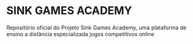 # SINK GAMES ACADEMY
Repositório oficial do Projeto Sink Games Academy, uma plataforma de ensino a distância especializada jogos competitivos online
